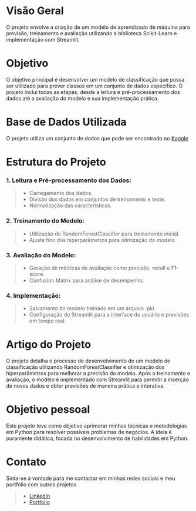 # Visão Geral
O projeto envolve a criação de um modelo de aprendizado de máquina para previsão, treinamento e avaliação utilizando a biblioteca Scikit-Learn e implementação com Streamlit.

# Objetivo
O objetivo principal é desenvolver um modelo de classificação que possa ser utilizado para prever classes em um conjunto de dados específico. O projeto inclui todas as etapas, desde a leitura e pré-processamento dos dados até a avaliação do modelo e sua implementação prática.

# Base de Dados Utilizada
O projeto utiliza um conjunto de dados que pode ser encontrado no [Kaggle](https://www.kaggle.com/datasets/stephanmatzka/predictive-maintenance-dataset-ai4i-2020)

# Estrutura do Projeto

### 1. Leitura e Pré-processamento dos Dados:
  > - Carregamento dos dados.
  > - Divisão dos dados em conjuntos de treinamento e teste.
  > - Normalização das características.
    
### 2. Treinamento do Modelo:
 > - Utilização de RandomForestClassifier para treinamento inicial.
 > - Ajuste fino dos hiperparâmetros para otimização do modelo.

### 3. Avaliação do Modelo:
 > - Geração de métricas de avaliação como precisão, recall e F1-score.
 > - Confusion Matrix para análise de desempenho.

### 4. Implementação:
 > - Salvamento do modelo treinado em um arquivo .pkl.
 > - Configuração do Streamlit para a interface do usuário e previsões em tempo real.

# Artigo do Projeto
O projeto detalha o processo de desenvolvimento de um modelo de classificação utilizando RandomForestClassifier e otimização dos hiperparâmetros para melhorar a precisão do modelo. Após o treinamento e avaliação, o modelo é implementado com Streamlit para permitir a inserção de novos dados e obter previsões de maneira prática e interativa.

# Objetivo pessoal
Este projeto teve como objetivo aprimorar minhas técnicas e metodologias em Python para resolver possíveis problemas de negócios. A ideia é puramente didática, focada no desenvolvimento de habilidades em Python.

# Contato
Sinta-se à vontade para me contactar em minhas redes sociais e meu portfólio com outros projetos
> - [LinkedIn](https://www.linkedin.com/in/levine-caixeta/)
> - [Portfolio](https://lebuenno.wixsite.com/analista/projetos)

